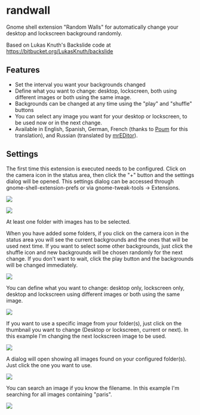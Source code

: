 randwall
========

Gnome shell extension "Random Walls" for automatically change your desktop and lockscreen background randomly.

Based on Lukas Knuth's Backslide code at https://bitbucket.org/LukasKnuth/backslide

Features
--------

* Set the interval you want your backgrounds changed
* Define what you want to change: desktop, lockscreen, both using different images or both using the same image.
* Backgrounds can be changed at any time using the "play" and "shuffle" buttons
* You can select any image you want for your desktop or lockscreen, to be used now or in the next change.
* Available in English, Spanish, German, French (thanks to [Poum](https://github.com/poum) for this translation), and Russian (translated by [mrEDitor](https://github.com/mreditor)).

Settings
--------

The first time this extension is executed needs to be configured. Click on the camera icon in the status area, then click the "+" button and the settings dialog will be opened. This settings dialog can be accessed through gnome-shell-extension-prefs or via gnome-tweak-tools -> Extensions.

![](https://github.com/rodakorn/randwall/blob/master/_screenshots/1.png)

![](https://github.com/rodakorn/randwall/blob/master/_screenshots/2.png)

At least one folder with images has to be selected. 

When you have added some folders, if you click on the camera icon in the status area you will see the current backgrounds and the ones that will be used next time. If you want to select some other backgrounds, just click the shuffle icon and new backgrounds will be chosen randomly for the next change. If you don't want to wait, click the play button and the backgrounds will be changed immediately.

![](https://github.com/rodakorn/randwall/blob/master/_screenshots/3.png)

You can define what you want to change: desktop only, lockscreen only, desktop and lockscreen using different images or both using the same image.

![](https://github.com/rodakorn/randwall/blob/master/_screenshots/4.png)

If you want to use a specific image from your folder(s), just click on the thumbnail you want to change (Desktop or lockscreen, current or next). In this example I'm changing the next lockscreen image to be used.

![](https://github.com/rodakorn/randwall/blob/master/_screenshots/5.png)

A dialog will open showing all images found on your configured folder(s). Just click the one you want to use.

![](https://github.com/rodakorn/randwall/blob/master/_screenshots/6.png)

You can search an image if you know the filename. In this example I'm searching for all images containing "paris".

![](https://github.com/rodakorn/randwall/blob/master/_screenshots/7.png)


